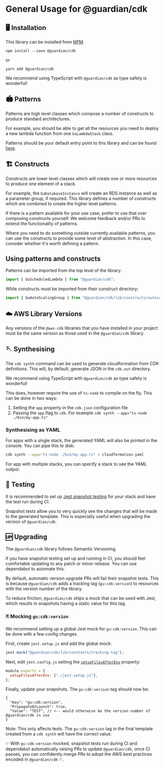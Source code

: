 # General Usage for @guardian/cdk

## 🖥 Installation
This library can be installed from [NPM](https://www.npmjs.com/package/@guardian/cdk).

```
npm install --save @guardian/cdk
```

or

```
yarn add @guardian/cdk
```

We recommend using TypeScript with `@guardian/cdk` as type safety is wonderful!

## 🏟 Patterns
Patterns are high level classes which compose a number of constructs to produce standard architectures.

For example, you should be able to get all the resources you need to deploy a new lambda function from one `GuLambdaStack` class.

Patterns should be your default entry point to this library and can be found [here](../src/patterns).

## 🏗 Constructs
Constructs are lower level classes which will create one or more resources to produce one element of a stack.

For example, the `GuDatabaseInstance` will create an RDS instance as well as a parameter group, if required.
This library defines a number of constructs which are combined to create the higher level patterns.

If there is a pattern available for your use case, prefer to use that over composing constructs yourself.
We welcome feedback and/or PRs to extend the functionality of patterns.

Where you need to do something outside currently available patterns, you can use the constructs to provide some level of abstraction.
In this case, consider whether it's worth defining a pattern.

## Using patterns and constructs
Patterns can be imported from the top level of the library:

```typescript
import { GuScheduledLambda } from "@guardian/cdk";
```

While constructs must be imported from their construct directory:

```typescript
import { GuAutoScalingGroup } from "@guardian/cdk/lib/constructs/autoscaling";
```

## ☁️ AWS Library Versions
Any versions of the `@aws-cdk` libraries that you have installed in your project must be the same version as those used in the `@guardian/cdk` library.

## 🪡 Synthesising
The `cdk synth` command can be used to generate cloudformation from CDK definitions.
This will, by default, generate JSON in the `cdk.out` directory.

We recommend using TypeScript with `@guardian/cdk` as type safety is wonderful!

This does, however require the use of `ts-node` to compile on the fly. This can be done in two ways:
  1. Setting the `app` property in the `cdk.json` configuration file
  1. Passing the `app` flag to `cdk`. For example `cdk synth --app="ts-node ./bin/my-app.ts"`

### Synthesising as YAML
For apps with a single stack, the generated YAML will also be printed in the console.
You can pipe this to disk:

```bash
cdk synth --app="ts-node ./bin/my-app.ts" > cloudformation.yaml
```

For app with multiple stacks, you can specify a stack to see the YAML output.

## 🧪 Testing
It is recommended to set up [Jest snapshot testing](https://jestjs.io/docs/snapshot-testing) for your stack and have the test run during CI.

Snapshot tests allow you to very quickly see the changes that will be made to the generated template.
This is especially useful when upgrading the version of `@guardian/cdk`.

## 🆙 Upgrading
The `@guardian/cdk` library follows Semantic Versioning.

If you have snapshot testing set up and running in CI, you should feel comfortable updating to any patch or minor release.
You can use dependabot to automate this.

By default, automatic version upgrade PRs will fail their snapshot tests.
This is because `@guardian/cdk` adds a tracking tag (`gu:cdk:version`) to resources with the version number of the library.

To reduce friction, `@guardian/cdk` ships a mock that can be used with Jest, which results in snapshots having a static value for this tag.

### 🃏 Mocking `gu:cdk:version`
We recommend setting up a global Jest mock for `gu:cdk:version`.
This can be done with a few config changes.

First, create `jest.setup.js` and add the global mock:

```javascript
jest.mock("@guardian/cdk/lib/constants/tracking-tag");
```

Next, edit `jest.config.js` setting the [`setupFilesAfterEnv`](https://jestjs.io/docs/configuration#setupfilesafterenv-array) property:

```javascript
module.exports = {
  setupFilesAfterEnv: ["./jest.setup.js"],
};
```

Finally, update your snapshots. The `gu:cdk:version` tag should now be:

```jsonc
{
  "Key": "gu:cdk:version",
  "PropagateAtLaunch": true,
  "Value": "TEST", // <-- would otherwise be the version number of @guardian/cdk in use
}
```

Note: This only affects tests. The `gu:cdk:version` tag in the final template created from a `cdk synth` will have the correct value.

✨ With `gu:cdk:version` mocked, snapshot tests run during CI and dependabot automatically raising PRs to update `@guardian/cdk`,
once CI passes, you can confidently merge PRs to adopt the AWS best practices encoded in `@guardian/cdk` ✨.
